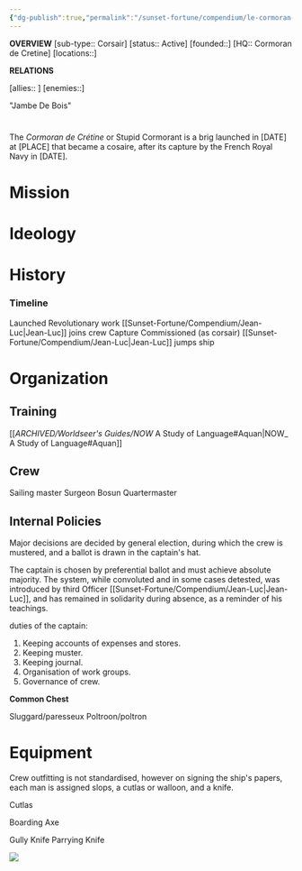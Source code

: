 ```yaml
---
{"dg-publish":true,"permalink":"/sunset-fortune/compendium/le-cormoran-de-cretine/","tags":["faction","#sf"],"noteIcon":"","created":"2024-01-28T06:38:51.265+10:30"}
---
```


**OVERVIEW**
[sub-type:: Corsair]
[status:: Active]
[founded::]
[HQ:: Cormoran de Cretine]
[locations::]

**RELATIONS**

[allies:: ]
[enemies::]

"Jambe De Bois"


# 


The *Cormoran de Crétine* or Stupid Cormorant is a brig launched in \[DATE] at \[PLACE] that became a cosaire, after its capture by the French Royal Navy in \[DATE].
# Mission


# Ideology



# History



### Timeline
Launched
Revolutionary work
[[Sunset-Fortune/Compendium/Jean-Luc\|Jean-Luc]] joins crew
Capture
Commissioned (as corsair)
[[Sunset-Fortune/Compendium/Jean-Luc\|Jean-Luc]] jumps ship




# Organization


## Training
[[_ARCHIVED/Worldseer's Guides/NOW_ A Study of Language#Aquan\|NOW_ A Study of Language#Aquan]]


## Crew
Sailing master
Surgeon
Bosun
Quartermaster


## Internal Policies
Major decisions are decided by general election, during which the crew is mustered, and a ballot is drawn in the captain's hat.

The captain is chosen by preferential ballot and must achieve absolute majority.  The system, while convoluted and in some cases detested, was introduced by third Officer [[Sunset-Fortune/Compendium/Jean-Luc\|Jean-Luc]], and has remained in solidarity during absence, as a reminder of his teachings.

duties of the captain:
1. Keeping accounts of expenses and stores.
2. Keeping muster.
3. Keeping journal.
4. Organisation of work groups.
5. Governance of crew.


**Common Chest**

Sluggard/paresseux
Poltroon/poltron
# Equipment
Crew outfitting is not standardised, however on signing the ship's papers, each man is assigned slops, a cutlas or walloon, and a knife.

Cutlas

Boarding Axe

Gully Knife
Parrying Knife

![](https://youtu.be/XeP5r8swzL0?si=K_JtrUtvqtfcc_NX)